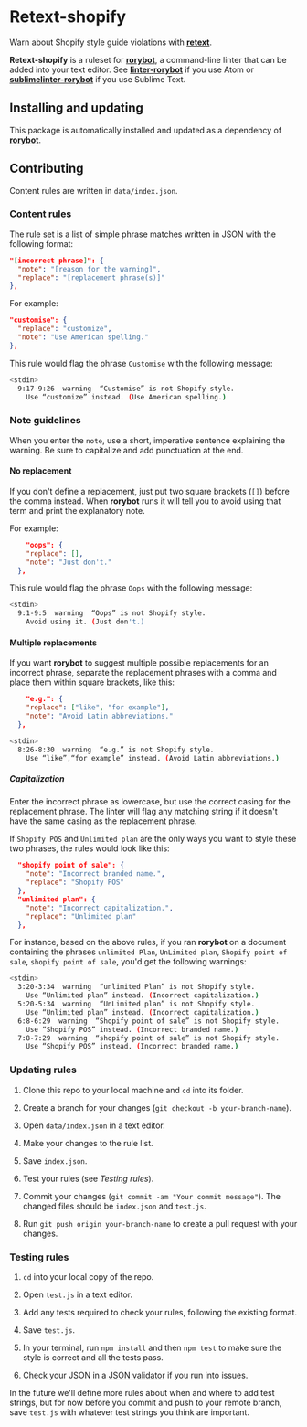 # Retext-shopify

Warn about Shopify style guide violations with
[**retext**](https://github.com/wooorm/retext).

**Retext-shopify** is a ruleset for
[**rorybot**](https://github.com/Shopify/rorybot), a command-line linter that
can be added into your text editor. See
[**linter-rorybot**](https://github.com/Shopify/linter-rorybot) if you use Atom
or [**sublimelinter-rorybot**](https://github.com/Shopify/sublimelinter-rorybot)
if you use Sublime Text.

## Installing and updating

This package is automatically installed and updated as a dependency of
[**rorybot**](https://github.com/Shopify/rorybot).

## Contributing

Content rules are written in `data/index.json`.

### Content rules

The rule set is a list of simple phrase matches written in JSON with the
following format:

```json
"[incorrect phrase]": {
  "note": "[reason for the warning]",
  "replace": "[replacement phrase(s)]"
},
```

For example:

```json
"customise": {
  "replace": "customize",
  "note": "Use American spelling."
},
```

This rule would flag the phrase `Customise` with the following message:

```bash
<stdin>
  9:17-9:26  warning  “Customise” is not Shopify style.
    Use “customize” instead. (Use American spelling.)
```

### Note guidelines

When you enter the `note`, use a short, imperative sentence explaining the
warning. Be sure to capitalize and add punctuation at the end.

#### No replacement

If you don't define a replacement, just put two square brackets (`[]`) before
the comma instead. When **rorybot** runs it will tell you to avoid using that
term and print the explanatory note.

For example:

```json
    "oops": {
    "replace": [],
    "note": "Just don't."
  },
```

This rule would flag the phrase `Oops` with the following message:

```bash
<stdin>
  9:1-9:5  warning  “Oops” is not Shopify style.
    Avoid using it. (Just don't.)
```

#### Multiple replacements

If you want **rorybot** to suggest multiple possible replacements for an
incorrect phrase, separate the replacement phrases with a comma and place them
within square brackets, like this:

```json
    "e.g.": {
    "replace": ["like", "for example"],
    "note": "Avoid Latin abbreviations."
  },
```

```bash
<stdin>
  8:26-8:30  warning  “e.g.” is not Shopify style.
    Use “like”,“for example” instead. (Avoid Latin abbreviations.)
```

##### Capitalization

Enter the incorrect phrase as lowercase, but use the correct casing for the
replacement phrase. The linter will flag any matching string if it doesn't have
the same casing as the replacement phrase.

If `Shopify POS` and `Unlimited plan` are the only ways you want to style these
two phrases, the rules would look like this:

```json
  "shopify point of sale": {
    "note": "Incorrect branded name.",
    "replace": "Shopify POS"
  },
  "unlimited plan": {
    "note": "Incorrect capitalization.",
    "replace": "Unlimited plan"
  },
```

For instance, based on the above rules, if you ran **rorybot** on a document
containing the phrases `unlimited Plan`, `UnLimited plan`,
`Shopify point of sale`, `shopify point of sale`, you'd get the following
warnings:

```bash
<stdin>
  3:20-3:34  warning  “unlimited Plan” is not Shopify style.
    Use “Unlimited plan” instead. (Incorrect capitalization.)
  5:20-5:34  warning  “UnLimited plan” is not Shopify style.
    Use “Unlimited plan” instead. (Incorrect capitalization.)
  6:8-6:29  warning  “Shopify point of sale” is not Shopify style.
    Use “Shopify POS” instead. (Incorrect branded name.)
  7:8-7:29  warning  “shopify point of sale” is not Shopify style.
    Use “Shopify POS” instead. (Incorrect branded name.)
```

### Updating rules

1.  Clone this repo to your local machine and `cd` into its folder.

2.  Create a branch for your changes (`git checkout -b your-branch-name`).

3.  Open `data/index.json` in a text editor.

4.  Make your changes to the rule list.

5.  Save `index.json`.

6.  Test your rules (see _Testing rules_).

7.  Commit your changes (`git commit -am "Your commit message"`). The changed
    files should be `index.json` and `test.js`.

8.  Run `git push origin your-branch-name` to create a pull request with your
    changes.

### Testing rules

1.  `cd` into your local copy of the repo.

2.  Open `test.js` in a text editor.

3.  Add any tests required to check your rules, following the existing format.

4.  Save `test.js`.

5.  In your terminal, run `npm install` and then `npm test` to make sure the style is correct and all the tests pass.

6.  Check your JSON in a [JSON validator](http://jsonlint.com/) if you run
    into issues.

In the future we'll define more rules about when and where to add test
strings, but for now before you commit and push to your remote branch, save
`test.js` with whatever test strings you think are important.
